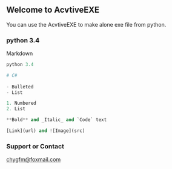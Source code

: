 ## Welcome to AcvtiveEXE

You can use the  AcvtiveEXE to make alone exe file from python.

 
### python 3.4

Markdown  
```python 3.4
python 3.4

# C#
 
- Bulleted
- List

1. Numbered
2. List

**Bold** and _Italic_ and `Code` text

[Link](url) and ![Image](src)
```

 
###  

 
### Support or Contact
chygfm@foxmail.com
 